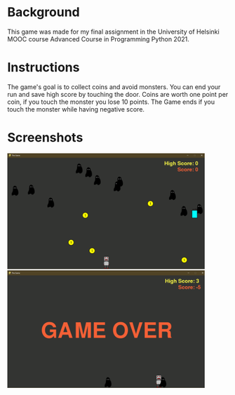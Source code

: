 # Background
This game was made for my final assignment in the University of Helsinki MOOC course Advanced Course in Programming Python 2021.

# Instructions
The game's goal is to collect coins and avoid monsters. You can end your run and save high score by touching the door. Coins are worth one point per coin, if you touch the monster you lose 10 points. The Game ends if you touch the monster while having negative score.

# Screenshots
<p align="left">
  <img src=Screenshots/Capture.PNG width="450" alt="Screenshot from the game">
  <img src=Screenshots/Capture.PNG1.PNG width="450" alt="Screenshot from the game">
</p>
